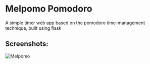 # Melpomo Pomodoro
A simple timer web app based on the pomodoro time-management technique, built using flask

## Screenshots:
![Melpomo](https://github.com/emilydoh/Melpomo-Pomodoro/assets/113153067/7b190aac-18e4-4030-961a-c2c911576a84)
